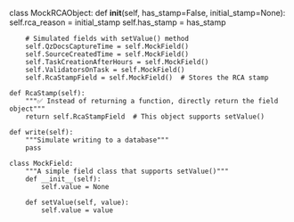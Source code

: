 class MockRCAObject:
    def __init__(self, has_stamp=False, initial_stamp=None):
        self.rca_reason = initial_stamp
        self.has_stamp = has_stamp

        # Simulated fields with setValue() method
        self.QzDocsCaptureTime = self.MockField()
        self.SourceCreatedTime = self.MockField()
        self.TaskCreationAfterHours = self.MockField()
        self.ValidatorsOnTask = self.MockField()
        self.RcaStampField = self.MockField()  # Stores the RCA stamp

    def RcaStamp(self):
        """✅ Instead of returning a function, directly return the field object"""
        return self.RcaStampField  # This object supports setValue()

    def write(self):
        """Simulate writing to a database"""
        pass  

    class MockField:
        """A simple field class that supports setValue()"""
        def __init__(self):
            self.value = None

        def setValue(self, value):
            self.value = value
